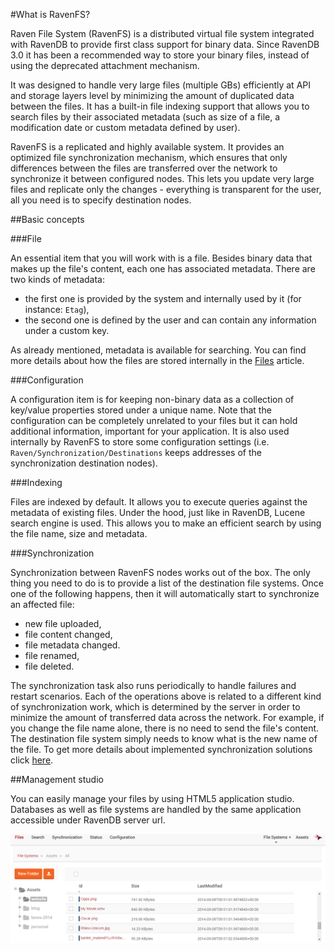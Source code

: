 #What is RavenFS?

Raven File System (RavenFS) is a distributed virtual file system integrated with RavenDB to provide first class support for binary data.
Since RavenDB 3.0 it has been a recommended way to store your binary files, instead of using the deprecated attachment mechanism.

It was designed to handle very large files (multiple GBs) efficiently at API and storage layers level by minimizing the amount of duplicated data between the files.
It has a built-in file indexing support that allows you to search files by their associated metadata (such as size of a file, a modification date or custom metadata defined by user).

RavenFS is a replicated and highly available system. It provides an optimized file synchronization mechanism, which ensures that only differences between the files are transferred over the network to synchronize it between configured nodes. This lets you update very large files and replicate only the changes - everything is transparent for the user, all you need is to specify destination nodes.

##Basic concepts

###File

An essential item that you will work with is a file. Besides binary data that makes up the file's content, each one has associated metadata. There are two kinds of metadata:

* the first one is provided by the system and internally used by it (for instance: `Etag`),
* the second one is defined by the user and can contain any information under a custom key.

As already mentioned, metadata is available for searching. You can find more details about how the files are stored internally in the [Files](files) article.

###Configuration

A configuration item is for keeping non-binary data as a collection of key/value properties stored under a unique name. Note that the configuration can be completely unrelated to your files but it can hold additional information, important for your application. It is also used internally by RavenFS to store some configuration settings (i.e. `Raven/Synchronization/Destinations` keeps addresses of the synchronization destination nodes).

###Indexing

Files are indexed by default. It allows you to execute queries against the metadata of existing files. Under the hood, just like in RavenDB, Lucene search engine is used. This allows you to make an efficient search by using the file name, size and metadata.

###Synchronization

Synchronization between RavenFS nodes works out of the box. The only thing you need to do is to provide a list of the destination file systems. 
Once one of the following happens, then it will automatically start to synchronize an affected file:

* new file uploaded,
* file content changed,
* file metadata changed.
* file renamed,
* file deleted.

The synchronization task also runs periodically to handle failures and restart scenarios. Each of the operations above is related to a different kind of synchronization work, which is determined by the server in order to minimize the amount of transferred data across the network. For example, if you change the file name alone, there is no need to send the file's content. The destination file system simply needs to know what is the new name of the file. To get more details about implemented synchronization solutions click [here](./synchronization/how-it-works).

##Management studio

You can easily manage your files by using HTML5 application studio. Databases as well as file systems are handled by the same application accessible under RavenDB server url.

![Figure 1. Studio. File system](images/studio_view.png)  
